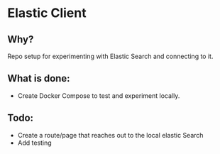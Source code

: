 # Elastic Client

## Why?
Repo setup for experimenting with Elastic Search and connecting to it.

## What is done:
* Create Docker Compose to test and experiment locally.


## Todo:
* Create a route/page that reaches out to the local elastic Search
* Add testing